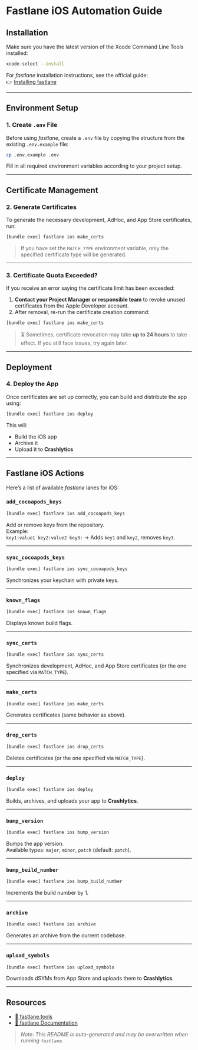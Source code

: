 # Fastlane iOS Automation Guide

## Installation

Make sure you have the latest version of the Xcode Command Line Tools installed:

```sh
xcode-select --install
```

For _fastlane_ installation instructions, see the official guide:  
👉 [Installing fastlane](https://docs.fastlane.tools/#installing-fastlane)

---

## Environment Setup

### 1. Create `.env` File

Before using _fastlane_, create a `.env` file by copying the structure from the existing `.env.example` file:

```sh
cp .env.example .env
```

Fill in all required environment variables according to your project setup.

---

## Certificate Management

### 2. Generate Certificates

To generate the necessary development, AdHoc, and App Store certificates, run:

```sh
[bundle exec] fastlane ios make_certs
```

> If you have set the `MATCH_TYPE` environment variable, only the specified certificate type will be generated.

---

### 3. Certificate Quota Exceeded?

If you receive an error saying the certificate limit has been exceeded:

1. **Contact your Project Manager or responsible team** to revoke unused certificates from the Apple Developer account.
2. After removal, re-run the certificate creation command:

```sh
[bundle exec] fastlane ios make_certs
```

> ⏳ Sometimes, certificate revocation may take **up to 24 hours** to take effect. If you still face issues, try again later.

---

## Deployment

### 4. Deploy the App

Once certificates are set up correctly, you can build and distribute the app using:

```sh
[bundle exec] fastlane ios deploy
```

This will:
- Build the iOS app
- Archive it
- Upload it to **Crashlytics**

---

## Fastlane iOS Actions

Here’s a list of available _fastlane_ lanes for iOS:

### `add_cocoapods_keys`

```sh
[bundle exec] fastlane ios add_cocoapods_keys
```

Add or remove keys from the repository.  
Example:  
`key1:value1 key2:value2 key3:` → Adds `key1` and `key2`, removes `key3`.

---

### `sync_cocoapods_keys`

```sh
[bundle exec] fastlane ios sync_cocoapods_keys
```

Synchronizes your keychain with private keys.

---

### `known_flags`

```sh
[bundle exec] fastlane ios known_flags
```

Displays known build flags.

---

### `sync_certs`

```sh
[bundle exec] fastlane ios sync_certs
```

Synchronizes development, AdHoc, and App Store certificates (or the one specified via `MATCH_TYPE`).

---

### `make_certs`

```sh
[bundle exec] fastlane ios make_certs
```

Generates certificates (same behavior as above).

---

### `drop_certs`

```sh
[bundle exec] fastlane ios drop_certs
```

Deletes certificates (or the one specified via `MATCH_TYPE`).

---

### `deploy`

```sh
[bundle exec] fastlane ios deploy
```

Builds, archives, and uploads your app to **Crashlytics**.

---

### `bump_version`

```sh
[bundle exec] fastlane ios bump_version
```

Bumps the app version.  
Available types: `major`, `minor`, `patch` (default: `patch`).

---

### `bump_build_number`

```sh
[bundle exec] fastlane ios bump_build_number
```

Increments the build number by 1.

---

### `archive`

```sh
[bundle exec] fastlane ios archive
```

Generates an archive from the current codebase.

---

### `upload_symbols`

```sh
[bundle exec] fastlane ios upload_symbols
```

Downloads dSYMs from App Store and uploads them to **Crashlytics**.

---

## Resources

- [🔗 fastlane.tools](https://fastlane.tools)
- [📘 fastlane Documentation](https://docs.fastlane.tools)

> _Note: This README is auto-generated and may be overwritten when running `fastlane`._
